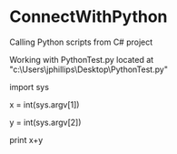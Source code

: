 # ConnectWithPython
Calling Python scripts from C# project

Working with PythonTest.py located at "c:\Users\jphillips\Desktop\PythonTest.py"

import sys

x = int(sys.argv[1])

y = int(sys.argv[2])

print x+y
